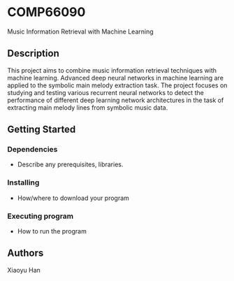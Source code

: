 # COMP66090
Music Information Retrieval with Machine Learning


## Description
This project aims to combine music information retrieval techniques with machine learning. Advanced deep neural networks in machine learning are applied to the symbolic main melody extraction task. The project focuses on studying and testing various recurrent neural networks to detect the performance of different deep learning network architectures in the task of extracting main melody lines from symbolic music data.

## Getting Started

### Dependencies

* Describe any prerequisites, libraries.

### Installing

* How/where to download your program

### Executing program

* How to run the program

## Authors

Xiaoyu Han 
